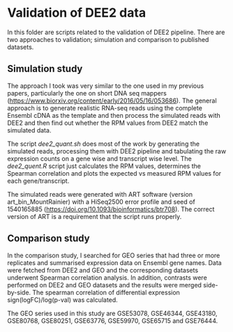 # Validation of DEE2 data

In this folder are scripts related to the validation of DEE2 pipeline. There are two approaches to validation; simulation
and comparison to published datasets.

## Simulation study

The approach I took was very similar to the one used in my previous papers, particularly the one on short DNA seq mappers
(https://www.biorxiv.org/content/early/2016/05/16/053686). The general approach is to generate realistic RNA-seq reads 
using the complete Ensembl cDNA as the template and then process the simulated reads with DEE2 and then find out whether the 
RPM values from DEE2 match the simulated data.

The script *dee2_quant.sh* does most of the work by generating the simulated reads, processing them with DEE2 pipeline and 
tabulating the raw expression counts on a gene wise and transcript wise level. The *dee2_quent.R* script just calculates the 
RPM values, determines the Spearman correlation and plots the expected vs measured RPM values for each gene/transcript.

The simulated reads were generated with ART software (version art_bin_MountRainier) with a HiSeq2500 error profile and seed 
of 1540165885 (https://doi.org/10.1093/bioinformatics/btr708). The correct version of ART is a requirement that the script 
runs properly.

## Comparison study

In the comparison study, I searched for GEO series that had three or more replicates and summarised expression data on Ensembl
gene names. Data were fetched from DEE2 and GEO and the corresponding datasets underwent Spearman correlation analysis. In 
addition, contrasts were performed on DEE2 and GEO datasets and the results were merged side-by-side. The spearman correlation
of differential expression sign(logFC)/log(p-val) was calculated. 

The GEO series used in this study are GSE53078, GSE46344, GSE43180, GSE80768, GSE80251, GSE63776, GSE59970, GSE65715 and 
GSE76444.
